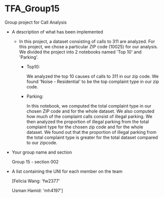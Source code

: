# TFA_Group15
Group project for Call Analysis

- A description of what has been implemented

    - In this project, a dataset consisting of calls to 311 are analyzed. For this project, we chose a   particular ZIP code (10025) for our analysis. We divided the project into 2 notebooks named 'Top 10' and 'Parking'.

        - Top10:
    
            We analyzed the top 10 causes of calls to 311 in our zip code. We found 'Noise - Residential' to be the top complaint type in our zip code.

        - Parking:

            In this notebook, we computed the total complaint type in our chosen ZIP code and for the whole dataset. We also computed how much of the complaint calls consist of illegal parking.
            We then analyzed the proportion of illegal parking from the total complaint type for the chosen zip code and for the whole dataset. 
            We found out that the proportion of illegal parking from the total complaint type is greater for the total dataset compared to our zipcode.

- Your group name and section

    Group 15 - section 002

- A list containing the UNI for each member on the team

    [Felicia Wang: 'fw2377'

    Usman Hamid: 'mh4197']